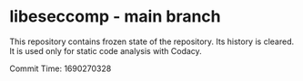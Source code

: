 # libeseccomp - main branch

This repository contains frozen state of the repository.
Its history is cleared. It is used only for static code
analysis with Codacy.

Commit Time: 1690270328